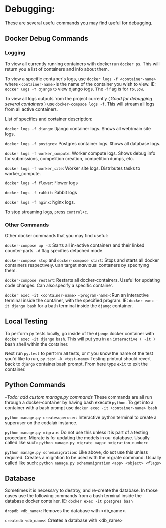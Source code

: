 # Debugging:
 These are several useful commands you may find useful for debugging.
 ## Docker Debug Commands
  ### Logging
  To view all currently running containers with docker run `docker ps`.
  This will return you a list of containers and info about them.

  To view a specific container's logs, use `docker logs -f <container-name>` where `<container-name>` is the name of
  the container you wish to view. IE: `docker logs -f django` to view django logs. The -f flag is for `follow`.

  To view all logs outputs from the project currently ( *Good for debugging several containers* ) use
  `docker-compsoe logs -f`. This will stream all logs from all active containers.

  List of specifics and container description:

  `docker logs -f django`: Django container logs. Shows all web/main site logs.

  `docker logs -f postgres`: Postgres container logs. Shows all database logs.

  `docker logs -f worker_compute`: Worker compute logs. Shows debug info for submissions, competition creation,
  competition dumps, etc.

  `docker logs -f worker_site`: Worker site logs. Distributes tasks to worker_compute.

  `docker logs -f flower`: Flower logs

  `docker logs -f rabbit`: Rabbit logs

  `docker logs -f nginx`: Nginx logs.

  To stop streaming logs, press `control+c`.
  ### Other Commands
  Other docker commands that you may find useful:

  `docker-compose up -d`: Starts all in-active containers and their linked counter-parts. `-d` flag specifies
  detached mode.

  `docker-compose stop` and `docker-compose start`: Stops and starts all docker containers respectively. Can target
  individual containers by specifying them.

  `docker-compose restart`: Restarts all docker-containers. Useful for updating code changes. Can also specify a
  specific container.

  `docker exec -it <container-name> <program-name>`: Run an interactive terminal inside the container,
  with the specified program. IE: `docker exec -it django bash` for a bash terminal inside the `django` container.
 ## Local Testing
  To perform py tests locally, go inside of the `django` docker container with `docker exec -it django bash`.
  This will put you in an `interactive ( -it )` bash shell within the container.

  Next run `py.test` to perform all tests, or if you know the name of the test you'd like to run,
  `py.test -k <test-name>`
  Testing printout should revert back to `django` container bash prompt. From here type `exit` to exit the container.
 ## Python Commands
 -*Todo: add custom manage.py commands*
 These commands are all run through a docker-container by having bash execute `python`. To get into a container with a
 bash prompt use `docker exec -it <container-name> bash`

 `python manage.py createsuperuser`: Interactive python terminal to create a superuser on the codalab instance.

 `python manage.py migrate`: Do not use this unless it is part of a testing procedure. Migrate is for updating the
 models in our database. Usually called like such: `python manage.py migrate <app> <migration_number>`

 `python manage.py schemamigration`: Like above, do not use this unless required. Creates a migration to be used with
 the migrate command. Usually called like such: `python manage.py schemamigration <app> <object> <flags>`
 ## Database

 Sometimes it is necessary to destroy, and re-create the database. In those cases use the following commands from
 a bash terminal inside the database docker container. IE: `docker exec -it postgres bash`

 `dropdb <db_name>`: Removes the database with <db_name>.

 `createdb <db_name>`: Creates a database with <db_name>
